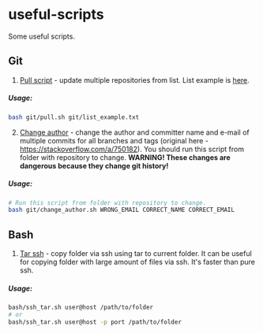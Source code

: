 # useful-scripts

Some useful scripts.

<!-- TODO: script for git push to all remotes -->
<!-- TODO: update readme file -->

## Git

1. [Pull script](git/pull.sh) - update multiple repositories from list. List example is [here](git/list_example.txt).

##### Usage:

``` bash
bash git/pull.sh git/list_example.txt

```

2. [Change author](git/change_author.sh) - change the author and committer name and e-mail of multiple commits for all branches and tags (original here - https://stackoverflow.com/a/750182). You should run this script from folder with repository to change. **WARNING! These changes are dangerous because they change git history!**

##### Usage:

``` bash
# Run this script from folder with repository to change.
bash git/change_author.sh WRONG_EMAIL CORRECT_NAME CORRECT_EMAIL
```

## Bash

1. [Tar ssh](bash/ssh_tar.sh) - copy folder via ssh using tar to current folder. It can be useful for copying folder with large amount of files via ssh. It's faster than pure ssh.

##### Usage:

``` bash
bash/ssh_tar.sh user@host /path/to/folder
# or 
bash/ssh_tar.sh user@host -p port /path/to/folder
```

